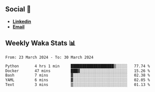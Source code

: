 ## Social 🔗

- [**Linkedin**](https://www.linkedin.com/in/trevorward001/)
- **<a href="mailto:trevorward001@gmail.com">Email<a>**

## Weekly Waka Stats 📊
<!--START_SECTION:waka-->

```txt
From: 23 March 2024 - To: 30 March 2024

Python       4 hrs 1 min     ███████████████████▒░░░░░   77.74 %
Docker       47 mins         ███▓░░░░░░░░░░░░░░░░░░░░░   15.26 %
Bash         7 mins          ▓░░░░░░░░░░░░░░░░░░░░░░░░   02.38 %
YAML         6 mins          ▓░░░░░░░░░░░░░░░░░░░░░░░░   02.05 %
Text         3 mins          ▒░░░░░░░░░░░░░░░░░░░░░░░░   01.13 %
```

<!--END_SECTION:waka-->

<!--

Here are some ideas to get you started:

- 🔭 I’m currently working on (way to add branches committed on)
- 🌱 I’m currently learning Web Frameworks and Machine Learning! (Lisp, JS (react & angular), Python, and __)
- 💬 Ask me about ...
- 📫 How to reach me: 
- 😄 Pronouns: He/Him/His
- ⚡ Fun fact: ...

that-recsys-lab
-->
